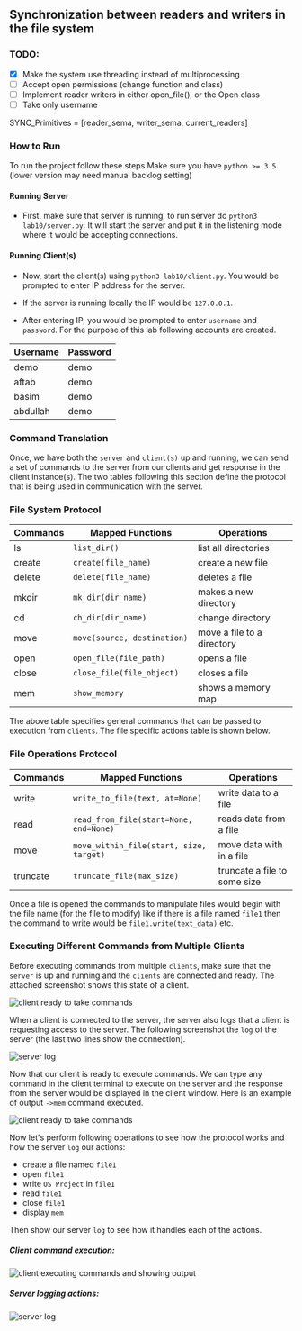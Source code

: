 ## Synchronization between readers and writers in the file system

### TODO:
- [x] Make the system use threading instead of multiprocessing
- [ ] Accept open permissions (change function and class)
- [ ] Implement reader writers in either open_file(), or the Open class
- [ ] Take only username

SYNC_Primitives = [reader_sema, writer_sema, current_readers]

### How to Run
To run the project follow these steps
Make sure you have `python >= 3.5` (lower version may need manual backlog setting)
#### Running Server
- First, make sure that server is running, to run server do `python3 lab10/server.py`. It will start the server and put
it in the listening mode where it would be accepting connections.
  
#### Running Client(s)
- Now, start the client(s) using `python3 lab10/client.py`. You would be prompted to enter IP address for the server. 
   
- If the server is running locally the IP would be `127.0.0.1`.

- After entering IP, you would be prompted to enter `username` and `password`. For the purpose of this lab following
accounts are created.
  
  
| Username | Password   |
| -------- | -----------|
|  demo    | demo       |
| aftab    | demo       |
| basim    | demo       |
| abdullah | demo       |



### Command Translation
Once, we have both the `server` and `client(s)` up and running, we can send a set of commands to the server from our clients
and get response in the client instance(s). The two tables following this section define the protocol that is being used in
communication with the server.

### File System Protocol
| Commands | Mapped Functions          | Operations                 |
| -------- | ------------------------- | -------------------------- |
| ls       | `list_dir()`              | list all directories       |
| create   | `create(file_name)`         | create a new file          |
| delete   | `delete(file_name)        ` | deletes a file             |
| mkdir    | `mk_dir(dir_name)         ` | makes a new directory      |
| cd       | `ch_dir(dir_name)          `| change directory           |
| move     | `move(source, destination)` | move a file to a directory |
| open     | `open_file(file_path)    `  | opens a file               |
| close    | `close_file(file_object)`   | closes a file              |
| mem      | `show_memory`               | shows a memory map         |

The above table specifies general commands that can be passed to execution from `clients`. The file specific actions table is shown below.


### File Operations Protocol
| Commands | Mapped Functions                      | Operations                   |
| -------- | ------------------------------------- | ---------------------------- |
| write    | `write_to_file(text, at=None)         ` | write data to a file         |
| read     | `read_from_file(start=None, end=None) ` | reads data from a file       |
| move     | `move_within_file(start, size, target)` | move data with in a file     |
| truncate | `truncate_file(max_size) `              | truncate a file to some size |

Once a file is opened the commands to manipulate files would begin with the file name (for the file to modify) like if there is a file named `file1` then the command to write would be `file1.write(text_data)` etc.


### Executing Different Commands from Multiple Clients
Before executing commands from multiple `clients`, make sure that the `server` is up and running and the `clients` are connected
and ready. The attached screenshot shows this state of a client.

![client ready to take commands](../static/client_ready.png)

When a client is connected to the server, the server also logs that a client is requesting access to the server. The following screenshot
the `log` of the server (the last two lines show the connection).

![server log](../static/server_log.png)

Now that our client is ready to execute commands. We can type any command in the client terminal to execute on the server and the response
from the server would be displayed in the client window. Here is an example of output `->mem` command executed.

![client ready to take commands](../static/mem.png)

Now let's perform following operations to see how the protocol works and how the server `log` our actions:
  - create a file named `file1`
  - open `file1`
  - write `OS Project` in `file1`
  - read `file1`
  - close `file1`
  - display `mem`

Then show our server `log` to see how it handles each of the actions.

##### Client command execution:

![client executing commands and showing output](../static/client_commands.png)

##### Server logging actions:

![server log](../static/server_log_01.png)